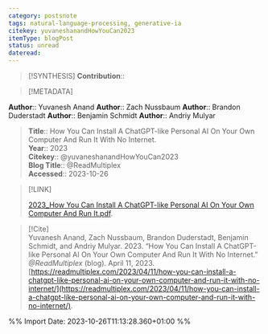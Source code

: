 ```yaml
---
category: postsnote
tags: natural-language-processing, generative-ia
citekey: yuvaneshanandHowYouCan2023
itemType: blogPost
status: unread  
dateread:  
---
```


> [!SYNTHESIS] 
>**Contribution**::

> [!METADATA]  
>
**Author**:: Yuvanesh Anand
**Author**:: Zach Nussbaum
**Author**:: Brandon Duderstadt
**Author**:: Benjamin Schmidt
**Author**:: Andriy Mulyar<br>
> **Title**:: How You Can Install A ChatGPT-like Personal AI On Your Own Computer And Run It With No Internet.    
> **Year**:: 2023     
> **Citekey**:: @yuvaneshanandHowYouCan2023    
>**Blog Title**:: @ReadMultiplex   
>**Accessed**:: 2023-10-26   
> 

> [!LINK] 
>
> [2023_How You Can Install A ChatGPT-like Personal AI On Your Own Computer And Run It.pdf](file:///Users/steven/Library/CloudStorage/GoogleDrive-steven.golovkine@ul.ie/My%20Drive/bibliography/undefined/2023/2023_How%20You%20Can%20Install%20A%20ChatGPT-like%20Personal%20AI%20On%20Your%20Own%20Computer%20And%20Run%20It.pdf).

> [!Cite]  
> Yuvanesh Anand, Zach Nussbaum, Brandon Duderstadt, Benjamin Schmidt, and Andriy Mulyar. 2023. “How You Can Install A ChatGPT-like Personal AI On Your Own Computer And Run It With No Internet.” _@ReadMultiplex_ (blog). April 11, 2023. [https://readmultiplex.com/2023/04/11/how-you-can-install-a-chatgpt-like-personal-ai-on-your-own-computer-and-run-it-with-no-internet/](https://readmultiplex.com/2023/04/11/how-you-can-install-a-chatgpt-like-personal-ai-on-your-own-computer-and-run-it-with-no-internet/).


%% Import Date: 2023-10-26T11:13:28.360+01:00 %%
